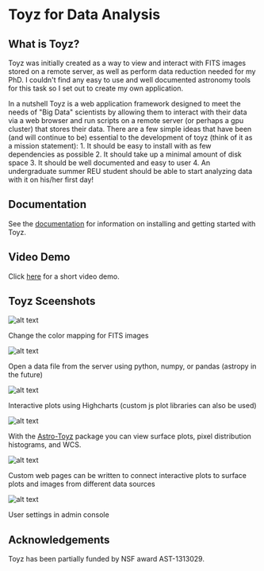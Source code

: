 Toyz for Data Analysis
======================

What is Toyz?
-------------
Toyz was initially created as a way to view and interact with FITS images stored on a remote 
server, as well as perform data reduction needed for my PhD. I couldn't find any easy to use
and well documented astronomy tools for this task so I set out to create my own application.

In a nutshell Toyz is a web application framework designed to meet the needs of "Big Data"
scientists by allowing them to interact with their data via a web browser and run
scripts on a remote server (or perhaps a gpu cluster) that stores their data.
There are a few simple ideas that have been (and will continue to be) essential to the
development of toyz (think of it as a mission statement): 
    1. It should be easy to install with as few dependencies as possible
    2. It should take up a minimal amount of disk space
    3. It should be well documented and easy to user
    4. An undergraduate summer REU student should be able to start analyzing data with
       it on his/her first day!

Documentation
-------------
See the [documentation](http://fred3m.github.io/toyz/) for information on installing and
getting started with Toyz.

Video Demo
----------
Click [here](https://www.youtube.com/watch?v=aY-11VcqHGs) for a short video demo.

Toyz Sceenshots
---------------

![alt text](https://github.com/fred3m/toyz/blob/master/screenshots/colormap.png)

Change the color mapping for FITS images


![alt text](https://github.com/fred3m/toyz/blob/master/screenshots/open_file.png)

Open a data file from the server using python, numpy, or pandas (astropy in the future)

![alt text](https://github.com/fred3m/toyz/blob/master/screenshots/plots.png)

Interactive plots using Highcharts (custom js plot libraries can also be used)

![alt text](https://github.com/fred3m/toyz/blob/master/screenshots/surface_plot.png)

With the [Astro-Toyz](https://github.com/fred3m/astro-toyz) package you can
view surface plots, pixel distribution histograms, and WCS.

![alt text](https://github.com/fred3m/toyz/blob/master/screenshots/color_mag.png)

Custom web pages can be written to connect interactive plots to surface plots and
images from different data sources

![alt text](https://github.com/fred3m/toyz/blob/master/screenshots/user_settings.png)

User settings in admin console

Acknowledgements
----------------

Toyz has been partially funded by NSF award AST-1313029.